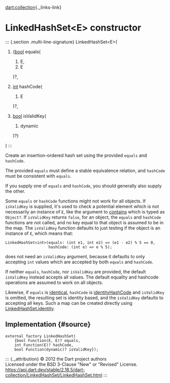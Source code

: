 [dart:collection](../../dart-collection/dart-collection-library){._links-link}

LinkedHashSet\<E\> constructor
==============================

::: {.section .multi-line-signature}
LinkedHashSet\<E\>(

1.  {[bool](../../dart-core/bool-class) equals(
    1.  E,
    2.  E

    )?,
2.  [int](../../dart-core/int-class) hashCode(
    1.  E

    )?,
3.  [bool](../../dart-core/bool-class) isValidKey(
    1.  dynamic

    )?}

)
:::

Create an insertion-ordered hash set using the provided `equals` and
`hashCode`.

The provided `equals` must define a stable equivalence relation, and
`hashCode` must be consistent with `equals`.

If you supply one of `equals` and `hashCode`, you should generally also
supply the other.

Some `equals` or `hashCode` functions might not work for all objects. If
`isValidKey` is supplied, it\'s used to check a potential element which
is not necessarily an instance of `E`, like the argument to
[contains](../../dart-core/set/contains) which is typed as `Object?`. If
`isValidKey` returns `false`, for an object, the `equals` and `hashCode`
functions are not called, and no key equal to that object is assumed to
be in the map. The `isValidKey` function defaults to just testing if the
object is an instance of `E`, which means that:

``` {.language-dart data-language="dart"}
LinkedHashSet<int>(equals: (int e1, int e2) => (e1 - e2) % 5 == 0,
                   hashCode: (int e) => e % 5);
```

does not need an `isValidKey` argument, because it defaults to only
accepting `int` values which are accepted by both `equals` and
`hashCode`.

If neither `equals`, `hashCode`, nor `isValidKey` are provided, the
default `isValidKey` instead accepts all values. The default equality
and hashcode operations are assumed to work on all objects.

Likewise, if `equals` is [identical](../../dart-core/identical),
`hashCode` is [identityHashCode](../../dart-core/identityhashcode) and
`isValidKey` is omitted, the resulting set is identity based, and the
`isValidKey` defaults to accepting all keys. Such a map can be created
directly using [LinkedHashSet.identity](linkedhashset.identity).

Implementation {#source}
--------------

``` {.language-dart data-language="dart"}
external factory LinkedHashSet(
    {bool Function(E, E)? equals,
    int Function(E)? hashCode,
    bool Function(dynamic)? isValidKey});
```

::: {._attribution}
© 2012 the Dart project authors\
Licensed under the BSD 3-Clause \"New\" or \"Revised\" License.\
<https://api.dart.dev/stable/2.18.5/dart-collection/LinkedHashSet/LinkedHashSet.html>
:::
